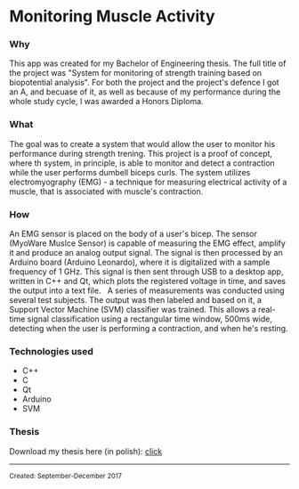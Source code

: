 <html>
<body>
<h1 class="title">Monitoring Muscle Activity</h1>
<h3 class="why">Why</h3>
<p class="why">This app was created for my Bachelor of Engineering thesis. The full title of the project was "System for monitoring of strength training based on biopotential analysis". For both the project and the project's defence I got an A, and becuase of it, as well as because of my performance during the whole study cycle, I was awarded a Honors Diploma.</p>
<h3 class="what">What</h3>
<p class="what">The goal was to create a system that would allow the user to monitor his performance during strength trening. This project is a proof of concept, where th system, in principle, is able to monitor and detect a contraction while the user performs dumbell biceps curls. The system utilizes electromyography (EMG) - a technique for measuring electrical activity of a muscle, that is associated with muscle's contraction.</p>
<h3 class="how">How</h3>
<p class="how">An EMG sensor is placed on the body of a user's bicep. The sensor (MyoWare Muslce Sensor) is capable of measuring the EMG effect, amplify it and produce an analog output signal. The signal is then processed by an Arduino board (Arduino Leonardo), where it is digitalized with a sample frequency of 1 GHz. This signal is then sent through USB to a desktop app, written in C++ and Qt, which plots the registered voltage in time, and saves the output into a text file. &nbsp; A series of measurements was conducted using several test subjects. The output was then labeled and based on it, a Support Vector Machine (SVM) classifier was trained. This allows a real-time signal classification using a rectangular time window, 500ms wide, detecting when the user is performing a contraction, and when he's resting.</p>
<h3 class="technologies">Technologies used</h3>
<ul class="technologies">
  <li class="technologies" hover="C++">C++</li>
  <li class="technologies" hover="C">C</li>
  <li class="technologies" hover="Qt">Qt</li>
  <li class="technologies" hover="Arduino">Arduino</li>
  <li class="technologies" hover="Support Vector Machine">SVM</li>
</ul>
  <h3 class=thesis>Thesis</h3>
  <p>Download my thesis here (in polish): <a href="https://raw.githubusercontent.com/WhereIsMyRum/Monitoring-muscle-activity/master/thesis.pd">click</a></p>
<hr>
<small class="created">Created: September-December 2017</small>
</body>
</html>
